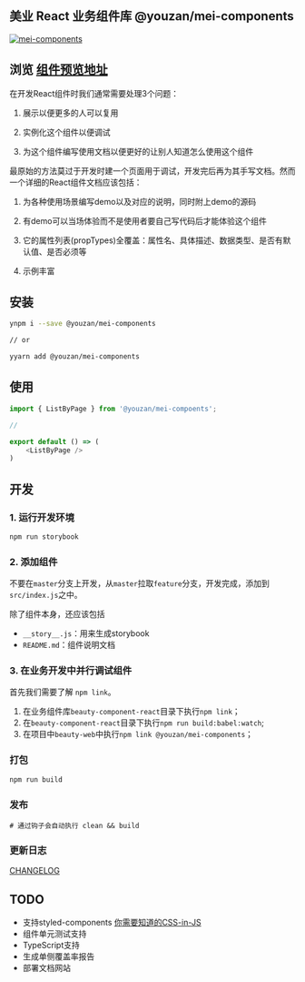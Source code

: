 ## 美业 React 业务组件库   @youzan/mei-components

[![mei-components](http://npm.qima-inc.com/badge/v/@youzan/mei-components.svg?style=flat-square)](http://npm.qima-inc.com/package/@youzan/mei-components)



## 浏览 [组件预览地址](http://10.9.82.201:8080/)

在开发React组件时我们通常需要处理3个问题：

1. 展示以便更多的人可以复用

2. 实例化这个组件以便调试

3. 为这个组件编写使用文档以便更好的让别人知道怎么使用这个组件

最原始的方法莫过于开发时建一个页面用于调试，开发完后再为其手写文档。然而一个详细的React组件文档应该包括：

1. 为各种使用场景编写demo以及对应的说明，同时附上demo的源码

2. 有demo可以当场体验而不是使用者要自己写代码后才能体验这个组件

3. 它的属性列表(propTypes)全覆盖：属性名、具体描述、数据类型、是否有默认值、是否必须等

4. 示例丰富

## 安装

```sh
ynpm i --save @youzan/mei-components

// or

yyarn add @youzan/mei-components
```

## 使用

```js
import { ListByPage } from '@youzan/mei-compoents';

//

export default () => (
    <ListByPage />
)
```

## 开发

### 1. 运行开发环境

```sh
npm run storybook
```

### 2. 添加组件

不要在`master`分支上开发，从`master`拉取`feature`分支，开发完成，添加到`src/index.js`之中。

除了组件本身，还应该包括

- `__story__.js`：用来生成storybook
- `README.md`：组件说明文档

### 3. 在业务开发中并行调试组件

首先我们需要了解 `npm link`。

1. 在业务组件库`beauty-component-react`目录下执行`npm link`；
2. 在`beauty-component-react`目录下执行`npm run build:babel:watch`;
3. 在项目中`beauty-web`中执行`npm link @youzan/mei-components`；

### 打包

```sh
npm run build 
```

### 发布

```
# 通过钩子会自动执行 clean && build
```

### 更新日志

[CHANGELOG](./CHANGELOG.md)

## TODO

- 支持styled-components [你需要知道的CSS-in-JS](http://www.infoq.com/cn/news/2017/11/css-in-js-need-know?utm_source=infoq&utm_campaign=footer_links&tm_medium=footer_links_article_page)
- 组件单元测试支持
- TypeScript支持
- 生成单侧覆盖率报告
- 部署文档网站